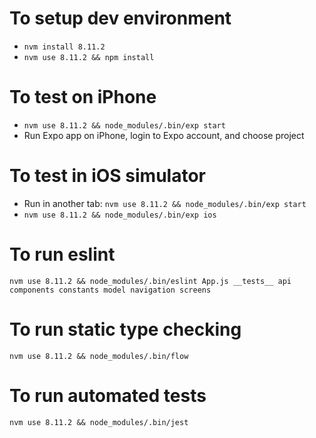 # To setup dev environment
* `nvm install 8.11.2`
* `nvm use 8.11.2 && npm install`

# To test on iPhone
* `nvm use 8.11.2 && node_modules/.bin/exp start`
* Run Expo app on iPhone, login to Expo account, and choose project

# To test in iOS simulator
- Run in another tab: `nvm use 8.11.2 && node_modules/.bin/exp start`
- `nvm use 8.11.2 && node_modules/.bin/exp ios`

# To run eslint
`nvm use 8.11.2 && node_modules/.bin/eslint App.js __tests__ api components constants model navigation screens`

# To run static type checking
`nvm use 8.11.2 && node_modules/.bin/flow`

# To run automated tests
`nvm use 8.11.2 && node_modules/.bin/jest`
